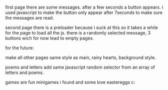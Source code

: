 first page there are some messages. after a few seconds a button appears. i used javascript to make the button only appear after 7seconds to make sure the messages are read.

second page there is a preloader because i suck at this so it takes a while for the page to load all the js. there is a randomly selected message, 3 buttons wich for now lead to empty pages.

for the future:

make all other pages same style as main, rainy hearts, background style.

poems and letters add same javascript random selector from an array of letters and poems.

games are fun minigames i found and some love eastereggs c: